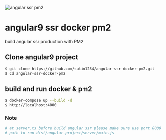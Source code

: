 ![angular ssr pm2](https://www.cnc.io/assets/images/blog/angular_ssr/service_setting.png)
# angular9 ssr docker pm2
build angular ssr production with PM2

## Clone angular9 project
```bash
$ git clone https://github.com/sutin1234/angular-ssr-docker-pm2.git
$ cd angular-ssr-docker-pm2
```

## build and run docker & pm2
```bash
$ docker-compose up --build -d
$ http://localhost:4000
```

### Note
```bash
# at server.ts before build angular ssr please make sure use port 8000
# path to run dist/angular-project/server/main.js
```
